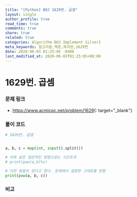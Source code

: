 ```yaml
---
title: "[Python] BOJ 1629번. 곱셈"
layout: single
author_profile: true
read_time: true
comments: true
share: true
related: true
categories: Algorithm BOJ Implement Silver1
meta_keywords: 알고리즘,백준,파이썬,1629번
date: 2020-06-03 01:25:05 -0400
last_modified_at: 2020-06-03T01:25:05+08:00
---
```


# 1629번. 곱셈

### 문제 링크
- <https://www.acmicpc.net/problem/1629>{: target="\_blank"}

### 풀이 코드

```python
# 1629번. 곱셈


a, b, c = map(int, input().split())

# 이와 같은 일반적인 방법으로는 시간초과
# print(pow(a,b)%c)

# 이런 방법이 있다고 한다. 문제에서 설명한 그대로를 반환
print(pow(a, b, c))
```

### 비고